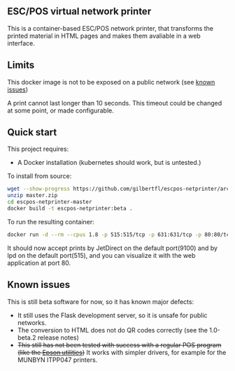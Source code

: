 ESC/POS virtual network printer 
----------

This is a container-based ESC/POS network printer, that transforms the printed material in HTML pages and makes them avaliable in a web interface.

## Limits
This docker image is not to be exposed on a public network (see [known issues](#known-issues))

A print cannot last longer than 10 seconds.  This timeout could be changed at some point, or made configurable.

## Quick start

This project requires:
- A Docker installation (kubernetes should work, but is untested.)

To install from source:

```bash
wget --show-progress https://github.com/gilbertfl/escpos-netprinter/archive/refs/heads/master.zip
unzip master.zip 
cd escpos-netprinter-master
docker build -t escpos-netprinter:beta .
```

To run the resulting container:
```bash
docker run -d --rm --cpus 1.8 -p 515:515/tcp -p 631:631/tcp -p 80:80/tcp -p 9100:9100/tcp escpos-netprinter:beta
```
It should now accept prints by JetDirect on the default port(9100) and by lpd on the default port(515), and you can visualize it with the web application at port 80.  

## Known issues
This is still beta software for now, so it has known major defects:
- It still uses the Flask development server, so it is unsafe for public networks.
- The conversion to HTML does not do QR codes correctly (see the 1.0-beta.2 release notes)
- ~~This still has not been tested with success with a regular POS program (like the [Epson utilities](https://download.epson-biz.com/modules/pos/))~~ It works with simpler drivers, for example for the MUNBYN ITPP047 printers.

